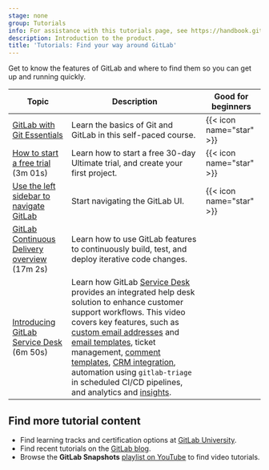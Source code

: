 ```yaml
---
stage: none
group: Tutorials
info: For assistance with this tutorials page, see https://handbook.gitlab.com/handbook/product/ux/technical-writing/#assignments-to-other-projects-and-subjects.
description: Introduction to the product.
title: 'Tutorials: Find your way around GitLab'
---
```


Get to know the features of GitLab and where to find them so you can get up
and running quickly.

| Topic | Description | Good for beginners |
|-------|-------------|--------------------|
| [GitLab with Git Essentials](https://university.gitlab.com/courses/gitlab-with-git-essentials-s2)  |  Learn the basics of Git and GitLab in this self-paced course. | {{< icon name="star" >}} |
| <i class="fa fa-youtube-play youtube" aria-hidden="true"></i> [How to start a free trial](https://www.youtube.com/watch?v=dIlBLrXbfrM&list=PLFGfElNsQthYDx0A_FaNNfUm9NHsK6zED&index=63) (3m 01s) | Learn how to start a free 30-day Ultimate trial, and create your first project. | {{< icon name="star" >}} |
| [Use the left sidebar to navigate GitLab](left_sidebar/_index.md) |  Start navigating the GitLab UI. | {{< icon name="star" >}} |
| <i class="fa fa-youtube-play youtube" aria-hidden="true"></i> [GitLab Continuous Delivery overview](https://www.youtube.com/watch?v=M7rBDZYsx8U&list=PLFGfElNsQthYDx0A_FaNNfUm9NHsK6zED&index=193) (17m 2s) | Learn how to use GitLab features to continuously build, test, and deploy iterative code changes. | |
| <i class="fa fa-youtube-play youtube" aria-hidden="true"></i> [Introducing GitLab Service Desk](https://www.youtube.com/watch?v=LDVQXv3I5rI) (6m 50s) | Learn how GitLab [Service Desk](../user/project/service_desk/_index.md) provides an integrated help desk solution to enhance customer support workflows. This video covers key features, such as [custom email addresses](../user/project/service_desk/configure.md#custom-email-address) and [email templates](../user/project/service_desk/configure.md#customize-emails-sent-to-external-participants), ticket management, [comment templates](../user/profile/comment_templates.md), [CRM integration](../user/crm/_index.md), automation using `gitlab-triage` in scheduled CI/CD pipelines, and analytics and [insights](../user/project/insights/_index.md). | |

## Find more tutorial content

- Find learning tracks and certification options at [GitLab University](https://university.gitlab.com/).
- Find recent tutorials on the [GitLab blog](https://about.gitlab.com/blog/).
- Browse the **GitLab Snapshots** [playlist on YouTube](https://www.youtube.com/playlist?list=PLFGfElNsQthYDx0A_FaNNfUm9NHsK6zED)
  to find video tutorials.
